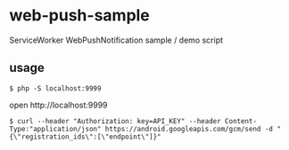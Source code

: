 # web-push-sample
ServiceWorker WebPushNotification sample / demo script

## usage

```
$ php -S localhost:9999
```

open http://localhost:9999

```
$ curl --header "Authorization: key=API_KEY" --header Content-Type:"application/json" https://android.googleapis.com/gcm/send -d "{\"registration_ids\":[\"endpoint\"]}"
```
